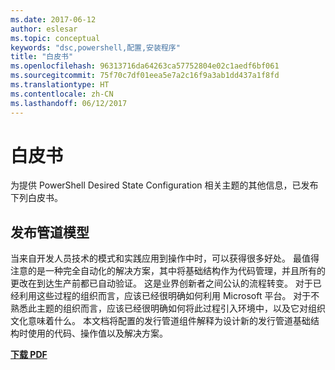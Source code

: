 ```yaml
---
ms.date: 2017-06-12
author: eslesar
ms.topic: conceptual
keywords: "dsc,powershell,配置,安装程序"
title: "白皮书"
ms.openlocfilehash: 96313716da64263ca57752804e02c1aedf6bf061
ms.sourcegitcommit: 75f70c7df01eea5e7a2c16f9a3ab1dd437a1f8fd
ms.translationtype: HT
ms.contentlocale: zh-CN
ms.lasthandoff: 06/12/2017
---
```

# <a name="whitepapers"></a>白皮书

为提供 PowerShell Desired State Configuration 相关主题的其他信息，已发布下列白皮书。

## <a name="the-release-pipeline-model"></a>发布管道模型
当来自开发人员技术的模式和实践应用到操作中时，可以获得很多好处。 最值得注意的是一种完全自动化的解决方案，其中将基础结构作为代码管理，并且所有的更改在到达生产前都已自动验证。 这是业界创新者之间公认的流程转变。 对于已经利用这些过程的组织而言，应该已经很明确如何利用 Microsoft 平台。 对于不熟悉此主题的组织而言，应该已经很明确如何将此过程引入环境中，以及它对组织文化意味着什么。 本文档将配置的发行管道组件解释为设计新的发行管道基础结构时使用的代码、操作值以及解决方案。 

**[下载 PDF](http://aka.ms/thereleasepipelinemodelpdf)**

